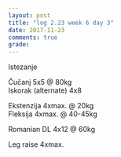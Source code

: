 ```yaml
---
layout: post
title: "log 2.23 week 6 day 3"
date: 2017-11-23
comments: true
grade:
---
```


Istezanje

Čučanj 5x5 @ 80kg  
Iskorak (alternate) 4x8   

Ekstenzija 4xmax. @ 20kg   
Fleksija 4xmax. @ 40-45kg  

Romanian DL 4x12 @ 60kg  

Leg raise 4xmax.   

